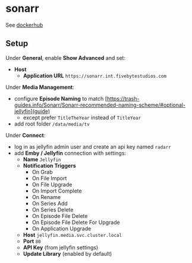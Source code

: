 # sonarr

See [dockerhub](https://hub.docker.com/r/linuxserver/sonarr)

## Setup

Under **General**, enable **Show Advanced** and set:

- **Host**
  - **Application URL** `https://sonarr.int.fivebytestudios.com`

Under **Media Management**:

- configure **Episode Naming** to match [https://trash-guides.info/Sonarr/Sonarr-recommended-naming-scheme/#optional-jellyfin](guide)
  - except prefer `TitleTheYear` instead of `TitleYear`
- add root folder `/data/media/tv`

Under **Connect**:

- log in as jellyfin admin user and create an api key named `radarr`
- add **Emby / Jellyfin** connection with settings:
  - **Name** `Jellyfin`
  - **Notification Triggers**
    - On Grab
    - On File Import
    - On File Upgrade
    - On Import Complete
    - On Rename
    - On Series Add
    - On Series Delete
    - On Episode File Delete
    - On Episode File Delete For Upgrade
    - On Application Upgrade
  - **Host** `jellyfin.media.svc.cluster.local`
  - **Port** `80`
  - **API Key** (from jellyfin settings)
  - **Update Library** (enabled by default)
